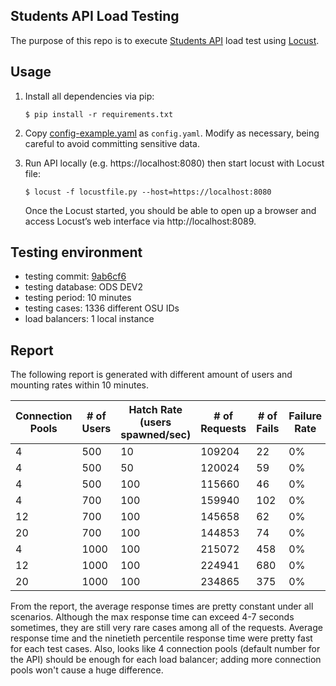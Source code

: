 Students API Load Testing
---

The purpose of this repo is to execute [Students API](https://github.com/osu-mist/students-api) load test using [Locust](https://github.com/locustio/locust).

## Usage

  1. Install all dependencies via pip:

      ```
      $ pip install -r requirements.txt
      ```

  2. Copy [config-example.yaml](config-example.yaml) as `config.yaml`. Modify as necessary, being careful to avoid committing sensitive data.

  3. Run API locally (e.g. https://localhost:8080) then start locust with Locust file:

      ```
      $ locust -f locustfile.py --host=https://localhost:8080
      ```

      Once the Locust started, you should be able to open up a browser and access Locust’s web interface via http://localhost:8089.

## Testing environment

* testing commit: [9ab6cf6](https://github.com/osu-mist/students-api/tree/9ab6cf6)
* testing database: ODS DEV2
* testing period: 10 minutes
* testing cases: 1336 different OSU IDs
* load balancers: 1 local instance

## Report

The following report is generated with different amount of users and mounting rates within 10 minutes.

| Connection Pools | # of Users | Hatch Rate (users spawned/sec) | # of Requests | # of Fails | Failure Rate | Average (ms) | 90%ile (ms) | Max (ms) | PRS |
| ---------------- | ---------- | ------------------------------ | ------------- | ---------- | ------------ | ------------ | ----------- | -------- |---- |
| 4 | 500 | 10 | 109204 | 22 | 0% | 50 | 69 | 2109 | 189.3 |
| 4 | 500 | 50 | 120024 | 59 | 0% | 66 | 74 | 4703 | 192.2 |
| 4 | 500 | 100 | 115660 | 46 | 0% | 52 | 82 | 1628 | 193 |
| 4 | 700 | 100 | 159940 | 102 | 0% | 66 | 130 | 1959 | 246.5 |
| 12 | 700 | 100 | 145658 | 62 | 0% | 82 | 190 | 4702 | 263.9 |
| 20 | 700 | 100 | 144853 | 74 | 0% | 80 | 230 | 1899 | 255.1 |
| 4 | 1000 | 100 | 215072 | 458 | 0% | 154 | 420 | 3857 | 369.3 |
| 12 | 1000 | 100 | 224941 | 680 | 0% | 129 | 350 | 3962 | 377.2 |
| 20 | 1000 | 100 | 234865 | 375 | 0% | 111 | 340 | 6282 | 380.6 |


From the report, the average response times are pretty constant under all scenarios. Although the max response time can exceed 4-7 seconds sometimes, they are still very rare cases among all of the requests. Average response time and the ninetieth percentile response time were pretty fast for each test cases. Also, looks like 4 connection pools (default number for the API) should be enough for each load balancer; adding more connection pools won't cause a huge difference.
